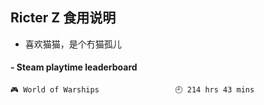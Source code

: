 ## Ricter Z 食用说明
- 喜欢猫猫，是个冇猫孤儿

<!-- steam-box start -->
#### - Steam playtime leaderboard
```text
🎮 World of Warships                 🕘 214 hrs 43 mins
```
<!-- Powered by https://github.com/YouEclipse/steam-box . -->
<!-- steam-box end -->
